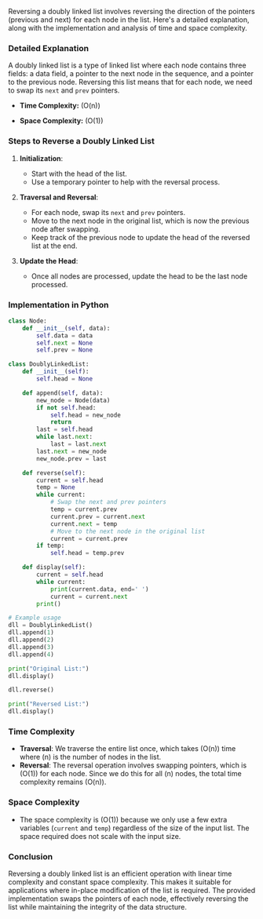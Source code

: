 Reversing a doubly linked list involves reversing the direction of the pointers (previous and next) for each node in the list. Here's a detailed explanation, along with the implementation and analysis of time and space complexity.

### Detailed Explanation

A doubly linked list is a type of linked list where each node contains three fields: a data field, a pointer to the next node in the sequence, and a pointer to the previous node. Reversing this list means that for each node, we need to swap its `next` and `prev` pointers.

- **Time Complexity:** \(O(n)\)

- **Space Complexity:** \(O(1)\)

### Steps to Reverse a Doubly Linked List

1. **Initialization**: 
    - Start with the head of the list.
    - Use a temporary pointer to help with the reversal process.

2. **Traversal and Reversal**:
    - For each node, swap its `next` and `prev` pointers.
    - Move to the next node in the original list, which is now the previous node after swapping.
    - Keep track of the previous node to update the head of the reversed list at the end.

3. **Update the Head**:
    - Once all nodes are processed, update the head to be the last node processed.

### Implementation in Python

```python
class Node:
    def __init__(self, data):
        self.data = data
        self.next = None
        self.prev = None

class DoublyLinkedList:
    def __init__(self):
        self.head = None

    def append(self, data):
        new_node = Node(data)
        if not self.head:
            self.head = new_node
            return
        last = self.head
        while last.next:
            last = last.next
        last.next = new_node
        new_node.prev = last

    def reverse(self):
        current = self.head
        temp = None
        while current:
            # Swap the next and prev pointers
            temp = current.prev
            current.prev = current.next
            current.next = temp
            # Move to the next node in the original list
            current = current.prev
        if temp:
            self.head = temp.prev

    def display(self):
        current = self.head
        while current:
            print(current.data, end=' ')
            current = current.next
        print()

# Example usage
dll = DoublyLinkedList()
dll.append(1)
dll.append(2)
dll.append(3)
dll.append(4)

print("Original List:")
dll.display()

dll.reverse()

print("Reversed List:")
dll.display()
```

### Time Complexity

- **Traversal**: We traverse the entire list once, which takes \(O(n)\) time where \(n\) is the number of nodes in the list.
- **Reversal**: The reversal operation involves swapping pointers, which is \(O(1)\) for each node. Since we do this for all \(n\) nodes, the total time complexity remains \(O(n)\).

### Space Complexity

- The space complexity is \(O(1)\) because we only use a few extra variables (`current` and `temp`) regardless of the size of the input list. The space required does not scale with the input size.

### Conclusion

Reversing a doubly linked list is an efficient operation with linear time complexity and constant space complexity. This makes it suitable for applications where in-place modification of the list is required. The provided implementation swaps the pointers of each node, effectively reversing the list while maintaining the integrity of the data structure.